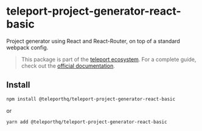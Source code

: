 # teleport-project-generator-react-basic

Project generator using React and React-Router, on top of a standard webpack config.

> This package is part of the [teleport ecosystem](https://github.com/teleporthq/teleport-code-generators). For a complete guide, check out the [official documentation](https://docs.teleporthq.io/).

## Install
```bash
npm install @teleporthq/teleport-project-generator-react-basic
```
or
```bash
yarn add @teleporthq/teleport-project-generator-react-basic
```
